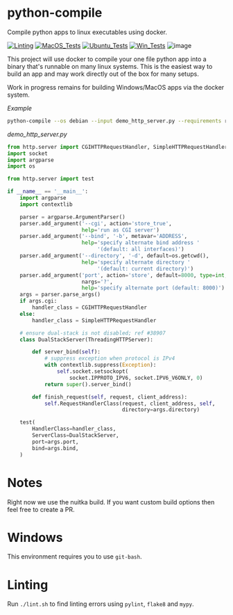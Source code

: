 # python-compile

Compile python apps to linux executables using docker.

[![Linting](../../actions/workflows/lint.yml/badge.svg)](../../actions/workflows/lint.yml)
[![MacOS_Tests](../../actions/workflows/push_macos.yml/badge.svg)](../../actions/workflows/push_macos.yml)
[![Ubuntu_Tests](../../actions/workflows/push_ubuntu.yml/badge.svg)](../../actions/workflows/push_ubuntu.yml)
[![Win_Tests](../../actions/workflows/push_win.yml/badge.svg)](../../actions/workflows/push_win.yml)
![image](https://github.com/zackees/python-compile/assets/6856673/f4ed3f1c-c4b8-4cee-a63b-9717f3948376)


This project will use docker to compile your one file python app into a binary that's runnable on many
linux systems. This is the easiest way to build an app and may work directly out of the box for many setups.

Work in progress remains for building Windows/MacOS apps via the docker system.

*Example*

```bash
python-compile --os debian --input demo_http_server.py --requirements requirements.txt
```

*demo_http_server.py*

```python
from http.server import CGIHTTPRequestHandler, SimpleHTTPRequestHandler, ThreadingHTTPServer
import socket
import argparse
import os

from http.server import test

if __name__ == '__main__':
    import argparse
    import contextlib

    parser = argparse.ArgumentParser()
    parser.add_argument('--cgi', action='store_true',
                        help='run as CGI server')
    parser.add_argument('--bind', '-b', metavar='ADDRESS',
                        help='specify alternate bind address '
                             '(default: all interfaces)')
    parser.add_argument('--directory', '-d', default=os.getcwd(),
                        help='specify alternate directory '
                             '(default: current directory)')
    parser.add_argument('port', action='store', default=8000, type=int,
                        nargs='?',
                        help='specify alternate port (default: 8000)')
    args = parser.parse_args()
    if args.cgi:
        handler_class = CGIHTTPRequestHandler
    else:
        handler_class = SimpleHTTPRequestHandler

    # ensure dual-stack is not disabled; ref #38907
    class DualStackServer(ThreadingHTTPServer):

        def server_bind(self):
            # suppress exception when protocol is IPv4
            with contextlib.suppress(Exception):
                self.socket.setsockopt(
                    socket.IPPROTO_IPV6, socket.IPV6_V6ONLY, 0)
            return super().server_bind()

        def finish_request(self, request, client_address):
            self.RequestHandlerClass(request, client_address, self,
                                     directory=args.directory)

    test(
        HandlerClass=handler_class,
        ServerClass=DualStackServer,
        port=args.port,
        bind=args.bind,
    )

```

# Notes

Right now we use the nuitka build. If you want custom build options then feel free to create a PR.

# Windows

This environment requires you to use `git-bash`.

# Linting

Run `./lint.sh` to find linting errors using `pylint`, `flake8` and `mypy`.
